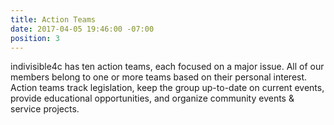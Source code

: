 ```yaml
---
title: Action Teams
date: 2017-04-05 19:46:00 -07:00
position: 3
---
```


indivisible4c has ten action teams, each focused on a major issue. All of our members belong to one or more teams based on their personal interest. Action teams track legislation, keep the group up-to-date on current events, provide educational opportunities, and organize community events & service projects.  

